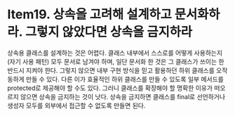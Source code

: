 # Item19. 상속을 고려해 설계하고 문서화하라. 그렇지 않았다면 상속을 금지하라

상속용 클래스를 설계하는 것은 어렵다. 
클래스 내부에서 스스로를 어떻게 사용하는지(자기 사용 패턴) 모두 문서로 남겨야 하며, 일단 문서화 한 것은 그 클래스가 쓰이는 한 반드시 지켜야 한다.
그렇지 않으면 내부 구현 방식을 믿고 활용하던 하위 클래스를 오작동하게 만들 수 있다.
다른 이가 효율적인 하위 클래스를 만들 수 있도록 일부 메서드를 protected로 제공해야 할 수도 있다.
그러니 클래스를 확장해야 할 명확한 이유가 떠오르지 않으면 상속을 금지하는 것이 낫다.
상속을 금지하면 클래스를 final로 선언하거나 생성자 모두를 외부에서 접근할 수 없도록 만들면 된다.